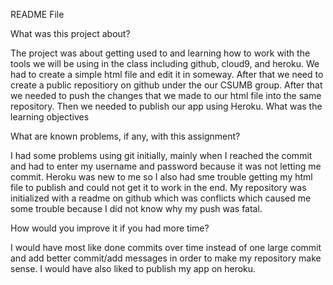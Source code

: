 README File

What was this project about? 

The project was about getting used to and learning how to work with the tools we will be using in the class including github, cloud9, and heroku. We had to create a simple html file
and edit it in someway. After that we need to create a public repositiory on github under the our CSUMB group. After that we needed to push the changes that we made to our html file
into the same repository. Then we needed to publish our app using Heroku.
What was the learning objectives

What are known problems, if any, with this assignment?

I had some problems using git initially, mainly when I reached the commit and had to enter my username and password because it was not letting me commit.
Heroku was new to me so I also had sme trouble getting my html file to publish and could not get it to work in the end.
My repository was initialized with a readme on github which was conflicts which caused me some trouble because I did not know why my push was fatal.

How would you improve it if you had more time?

I would have most like done commits over time instead of one large commit and add better commit/add messages in order to make my repository make sense.
I would have also liked to publish my app on heroku.